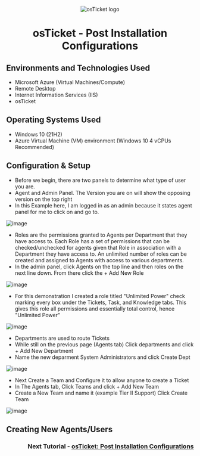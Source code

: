 <p align="center">
<img src="https://i.imgur.com/Clzj7Xs.png" alt="osTicket logo"/>
</p>

<h1 align="center">osTicket - Post Installation Configurations</h1>

<h2>Environments and Technologies Used</h2>

- Microsoft Azure (Virtual Machines/Compute)
- Remote Desktop
- Internet Information Services (IIS)
- osTicket

<h2>Operating Systems Used </h2>

- Windows 10</b> (21H2)
- Azure Virtual Machine (VM) environment (Windows 10 4 vCPUs Recommended)

<h2>Configuration & Setup</h2>

- Before we begin, there are two panels to determine what type of user you are.
- Agent and Admin Panel. The Version you are on will show the opposing version on the top right
- In this Example here, I am logged in as an admin because it states agent panel for me to click on and go to.

![image](https://github.com/Velezdrv/post-install-config/assets/147437260/928767fd-06a5-4a00-872b-38f24d8ef6b6)

- Roles are the permissions granted to Agents per Department that they have access to. Each Role has a set of permissions that can be checked/unchecked for agents given that Role in association with a Department they have access to. An unlimited number of roles can be created and assigned to Agents with access to various departments.
- In the admin panel, click Agents on the top line and then roles on the next line down. From there click the + Add New Role

![image](https://github.com/Velezdrv/post-install-config/assets/147437260/571511ab-a312-45a7-82a5-121b78ab8647)

- For this demonstration I created a role titled "Unlimited Power" check marking every box under the Tickets, Task, and Knowledge tabs. This gives this role all permissions and essentially total control, hence "Unlimited Power"

![image](https://github.com/Velezdrv/post-install-config/assets/147437260/3c73490a-126e-41df-9c10-2c4d3bf95036)

- Departments are used to route Tickets
- While still on the previous page (Agents tab) Click departments and click + Add New Department
- Name the new deparment System Administrators and click Create Dept

![image](https://github.com/Velezdrv/post-install-config/assets/147437260/a63af397-9ad2-4c1f-bcd5-d99c3c17614a)

- Next Create a Team and Configure it to allow anyone to create a Ticket
- In The Agents tab, Click Teams and click + Add New Team
- Create a New Team and name it (example Tier II Support) Click Create Team

![image](https://github.com/Velezdrv/post-install-config/assets/147437260/e9c87aea-81c4-4dad-8a1e-d5484594591e)

<h2>Creating New Agents/Users</h2>







<h3 align = "right">Next Tutorial - <a href = "https://github.com/Velezdrv/post-install-config/tree/main">osTicket: Post Installation Configurations</a></h3>
